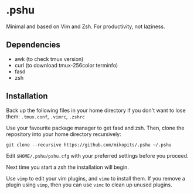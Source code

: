 .pshu
=====

Minimal and based on Vim and Zsh. For productivity, not laziness.

Dependencies
------------

* awk (to check tmux version)
* curl (to download tmux-256color terminfo)
* fasd
* zsh

Installation
------------

Back up the following files in your home directory if you don't want to lose
them: `.tmux.conf`, `.vimrc`, `.zshrc`

Use your favourite package manager to get fasd and zsh. Then, clone the
repository into your home directory recursively:

`git clone --recursive https://github.com/mikopits/.pshu ~/.pshu`

Edit `$HOME/.pshu/pshu.cfg` with your preferred settings before you proceed.

Next time you start a zsh the installation will begin.

Use `vimp` to edit your vim plugins, and `vimu` to install them.
If you remove a plugin using `vimp`, then you can use `vimc` to clean up
unused plugins.
